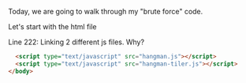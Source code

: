 Today, we are going to walk through my "brute force" code.

Let's start with the html file

Line 222:  Linking 2 different js files.  Why?
```html
  <script type="text/javascript" src="hangman.js"></script>
  <script type="text/javascript" src="hangman-tiler.js"></script>
</body>

```